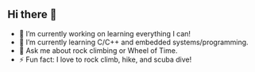 ## Hi there 👋

- 🔭 I’m currently working on learning everything I can!
- 🌱 I’m currently learning C/C++ and embedded systems/programming.
- 💬 Ask me about rock climbing or Wheel of Time.
- ⚡ Fun fact: I love to rock climb, hike, and scuba dive!
